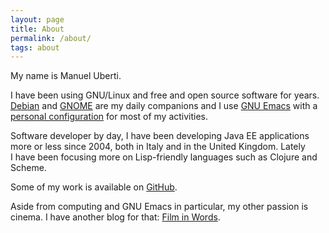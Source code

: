 ```yaml
---
layout: page
title: About
permalink: /about/
tags: about
---
```


My name is Manuel Uberti.

I have been using GNU/Linux and free and open source software for
years. [Debian](https://www.debian.org/) and [GNOME](https://www.gnome.org/) are
my daily companions and I use [GNU Emacs](https://www.gnu.org/software/emacs/)
with a [personal configuration](https://github.com/manuel-uberti/.emacs.d) for
most of my activities.

Software developer by day, I have been developing Java EE applications more or
less since 2004, both in Italy and in the United Kingdom. Lately I have been
focusing more on Lisp-friendly languages such as Clojure and Scheme.

Some of my work is available on [GitHub](https://github.com/manuel-uberti).

Aside from computing and GNU Emacs in particular, my other passion is
cinema. I have another blog for that:
[Film in Words](https://filmsinwords.wordpress.com/).
